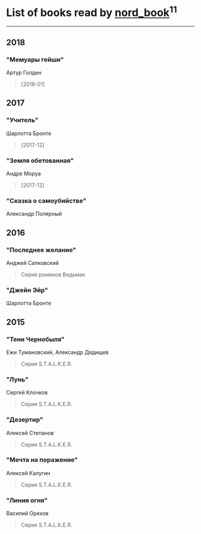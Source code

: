 # List of books read by [nord_book](http://vk.com/id325862222)<sup>11</sup>
---

## 2018

### "Мемуары гейши"
Артур Голден
> [2018-01] 



## 2017

### "Учитель"
Шарлотта Бронте
> [2017-12] 


### "Земля обетованная"
Андре Моруа
> [2017-12] 


### "Сказка о самоубийстве"
Александр Полярный



## 2016

### "Последнее желание"
Анджей Сапковский
> Серия романов Ведьмак


### "Джейн Эйр"
Шарлотта Бронте



## 2015

### "Тени Чернобыля"
Ежи Тумановский, Александр Дядищев
> Серия S.T.A.L.K.E.R.


### "Лунь"
Сергей Клочков
> Серия S.T.A.L.K.E.R.


### "Дезертир"
Алексей Степанов
> Серия S.T.A.L.K.E.R.


### "Мечта на поражение"
Алексей Калугин
> Серия S.T.A.L.K.E.R.


### "Линия огня"
Василий Орехов
> Серия S.T.A.L.K.E.R.



